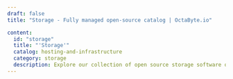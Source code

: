 ```yaml
---
draft: false
title: "Storage - Fully managed open-source catalog | OctaByte.io"

content:
  id: "storage"
  title: "'Storage'"
  catalog: hosting-and-infrastructure
  category: storage
  description: Explore our collection of open source storage software on OctaByte. We handle installation, backup, updates, support, and maintenance, ensuring a streamlined and reliable data management solution for your storage needs.
---
```

